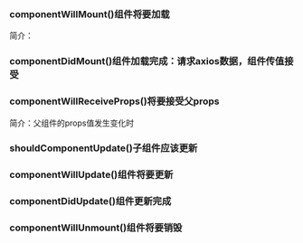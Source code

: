 ### componentWillMount()组件将要加载

简介：

### componentDidMount()组件加载完成：请求axios数据，组件传值接受

### componentWillReceiveProps()将要接受父props

简介：父组件的props值发生变化时

### shouldComponentUpdate()子组件应该更新

### componentWillUpdate()组件将要更新

### componentDidUpdate()组件更新完成

### componentWillUnmount()组件将要销毁